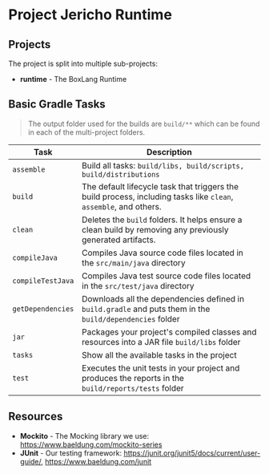 # Project Jericho Runtime

## Projects

The project is split into multiple sub-projects:

- **runtime** - The BoxLang Runtime

## Basic Gradle Tasks

> The output folder used for the builds are `build/**` which can be found in each of the multi-project folders.

| Task              | Description                                                                                                        	|
|-------------------|-----------------------------------------------------------------------------------------------------------------------|
| `assemble`        | Build all tasks: `build/libs, build/scripts, build/distributions`														|
| `build`           | The default lifecycle task that triggers the build process, including tasks like `clean`, `assemble`, and others. 	|
| `clean`           | Deletes the `build` folders. It helps ensure a clean build by removing any previously generated artifacts.			|
| `compileJava`     | Compiles Java source code files located in the `src/main/java` directory												|
| `compileTestJava` | Compiles Java test source code files located in the `src/test/java` directory											|
| `getDependencies` | Downloads all the dependencies defined in `build.gradle` and puts them in the `build/dependencies` folder 			|
| `jar`             | Packages your project's compiled classes and resources into a JAR file `build/libs` folder							|
| `tasks`			| Show all the available tasks in the project																			|
| `test`            | Executes the unit tests in your project and produces the reports in the `build/reports/tests` folder					|


## Resources

- **Mockito** - The Mocking library we use: https://www.baeldung.com/mockito-series
- **JUnit** - Our testing framework: https://junit.org/junit5/docs/current/user-guide/, https://www.baeldung.com/junit
